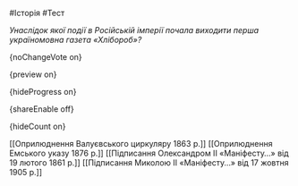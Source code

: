 #Історія #Тест

*Унаслідок якої події в Російській імперії почала виходити перша україномовна газета «Хлібороб»?*

{noChangeVote on}

{preview on}

{hideProgress on}

{shareEnable off}

{hideCount on}

[[Оприлюднення Валуєвського циркуляру 1863 р.]]
[[Оприлюднення Емського указу 1876 р.]]
[[Підписання Олександром II «Маніфесту…» від 19 лютого 1861 р.]]
[[Підписання Миколою II «Маніфесту…» від 17 жовтня 1905 р.]]
